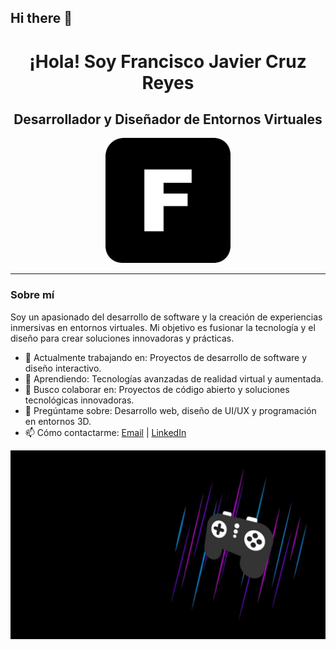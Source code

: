 ## Hi there 👋

<h1 align="center">¡Hola! Soy Francisco Javier Cruz Reyes</h1>
<h2 align="center">Desarrollador y Diseñador de Entornos Virtuales</h2>

<p align="center"><img src="https://github.com/francisco0033/francisco0033/blob/main/logo.png" alt="Logo personal" width="200"/></p>

---

### Sobre mí
Soy un apasionado del desarrollo de software y la creación de experiencias inmersivas en entornos virtuales. Mi objetivo es fusionar la tecnología y el diseño para crear soluciones innovadoras y prácticas.

- 🔭 Actualmente trabajando en: Proyectos de desarrollo de software y diseño interactivo.
- 🌱 Aprendiendo: Tecnologías avanzadas de realidad virtual y aumentada.
- 👯 Busco colaborar en: Proyectos de código abierto y soluciones tecnológicas innovadoras.
- 💬 Pregúntame sobre: Desarrollo web, diseño de UI/UX y programación en entornos 3D.
- 📫 Cómo contactarme: [Email](mailto:tu-email@gmail.com) | [LinkedIn](https://www.linkedin.com/in/tu-perfil)

<p align="center"><img src="https://github.com/francisco0033/francisco0033/blob/main/banner.jpg" alt="Banner profesional"/></p>
